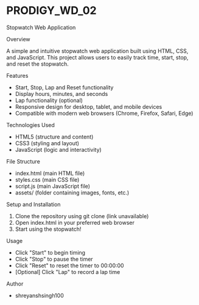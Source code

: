 # PRODIGY_WD_02

Stopwatch Web Application

Overview

A simple and intuitive stopwatch web application built using HTML, CSS, and JavaScript. This project allows users to easily track time, start, stop, and reset the stopwatch.

Features

- Start, Stop, Lap and Reset functionality
- Display hours, minutes, and seconds
- Lap functionality (optional)
- Responsive design for desktop, tablet, and mobile devices
- Compatible with modern web browsers (Chrome, Firefox, Safari, Edge)

Technologies Used

- HTML5 (structure and content)
- CSS3 (styling and layout)
- JavaScript (logic and interactivity)

File Structure

- index.html (main HTML file)
- styles.css (main CSS file)
- script.js (main JavaScript file)
- assets/ (folder containing images, fonts, etc.)

Setup and Installation

1. Clone the repository using git clone (link unavailable)
2. Open index.html in your preferred web browser
3. Start using the stopwatch!

Usage

- Click "Start" to begin timing
- Click "Stop" to pause the timer
- Click "Reset" to reset the timer to 00:00:00
- [Optional] Click "Lap" to record a lap time

Author

- shreyanshsingh100

